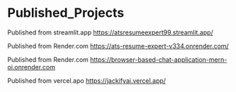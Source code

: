 # Published_Projects

Published from streamlit.app
https://atsresumeexpert99.streamlit.app/



Published from Render.com
https://ats-resume-expert-v334.onrender.com/



Published from Render.com
https://browser-based-chat-application-mern-oi.onrender.com





Published from vercel.apo
https://jackifyai.vercel.app/
